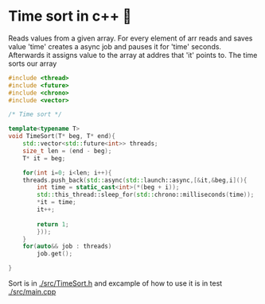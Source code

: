 # Time sort in c++ 📝

Reads values from a given array. For every element of arr reads and saves value 'time' creates a async job and pauses it for 'time' seconds. Afterwards it assigns value to the array at addres that 'it' points to. The time sorts our array

```c++
#include <thread>
#include <future>
#include <chrono>
#include <vector>

/* Time sort */

template<typename T>
void TimeSort(T* beg, T* end){
    std::vector<std::future<int>> threads;
    size_t len = (end - beg);
    T* it = beg;

    for(int i=0; i<len; i++){
	threads.push_back(std::async(std::launch::async,[&it,&beg,i](){
		int time = static_cast<int>(*(beg + i));
		std::this_thread::sleep_for(std::chrono::milliseconds(time)); 
		*it = time;
		it++;
		
		return 1;
        }));
    }
    for(auto&& job : threads)
        job.get();

}
```

Sort is in [./src/TimeSort.h](./src/TimeSort.h) and excample of how to use it is in test [./src/main.cpp](./src/main.cpp)

